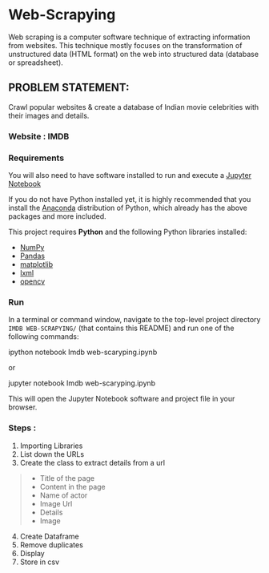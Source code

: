 # Web-Scrapying

Web scraping is a computer software technique of extracting information from websites. 
This technique mostly focuses on the transformation of unstructured data (HTML format) on the web into structured data (database or spreadsheet). 

## PROBLEM STATEMENT: 

Crawl popular websites & create a database of Indian movie celebrities with their images and details.

### Website : IMDB

### Requirements

You will also need to have software installed to run and execute a [Jupyter Notebook](http://ipython.org/notebook.html)

If you do not have Python installed yet, it is highly recommended that you install the [Anaconda](http://continuum.io/downloads) distribution of Python, which already has the above packages and more included. 

This project requires **Python** and the following Python libraries installed:

- [NumPy](http://www.numpy.org/)
- [Pandas](http://pandas.pydata.org/)
- [matplotlib](http://matplotlib.org/)
- [lxml](https://pypi.org/project/lxml/)
- [opencv](https://opencv.org/)

### Run

In a terminal or command window, navigate to the top-level project directory `
IMDB WEB-SCRAPYING/` (that contains this README) and run one of the following commands:


ipython notebook Imdb web-scaryping.ipynb

or

jupyter notebook Imdb web-scaryping.ipynb


This will open the Jupyter Notebook software and project file in your browser.

### Steps :
1. Importing Libraries
2. List down the URLs
3. Create the class to extract details from a url
> * Title of the page
> * Content in the page
  > * Name of actor
  > * Image Url
  > * Details
  > * Image
4. Create Dataframe
5. Remove duplicates
6. Display
7. Store in csv

